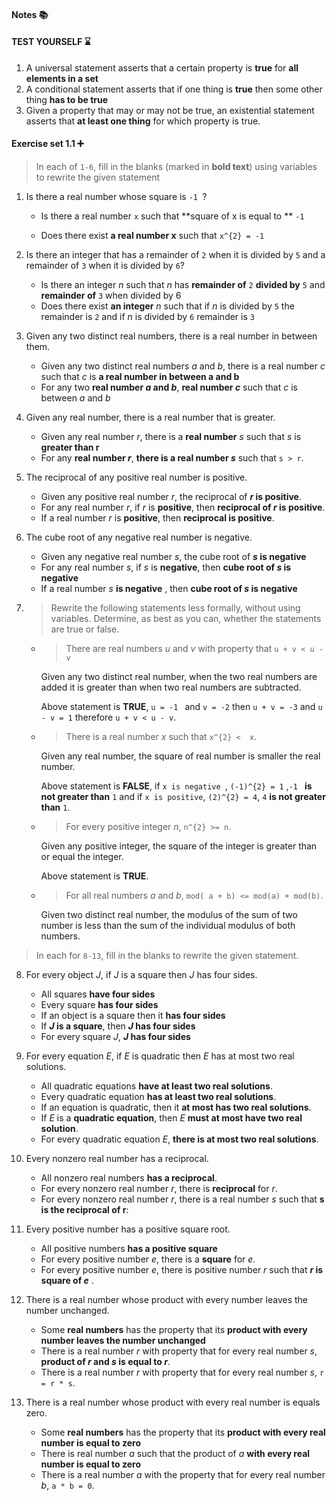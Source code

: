 #### Notes :books:



#### TEST YOURSELF :hourglass:

1. A universal statement asserts that a certain property is **true** for **all elements in a set**
2. A conditional statement asserts that if one thing is **true** then some other thing **has to be true**
3. Given a property that may or may not be true, an existential statement asserts that **at least one thing** for which property is true.

#### Exercise set 1.1 :heavy_plus_sign:

> In each of `1-6`, fill in the blanks (marked in **bold text**) using variables to rewrite the given statement 

1. Is there a real number whose square is `-1 `?

   - Is there a real number `x`  such that **square of x  is equal to ** `-1`

   - Does there exist **a real number x** such that `x^{2} = -1`

2. Is there an integer that has a remainder of `2` when it is divided by `5` and a remainder of `3` when it is divided by `6`?

   - Is there an integer *n* such that *n* has **remainder of** `2` **divided by** `5` and **remainder of** `3` when divided by 6
   - Does there exist **an integer** *n* such that if *n* is divided by `5` the remainder is `2` and if  *n* is divided by `6` remainder is `3`
   
3. Given any two distinct real numbers, there is a real number in between them.
   
   - Given any two distinct real numbers *a* and *b*, there is a real number *c* such that *c* is **a real number in between a and b**
   - For any two **real number *a* and *b***, **real number *c*** such that *c* is between *a* and *b*

4. Given any real number, there is a real number that is greater.
   
   - Given any real number *r*, there is a **real number** *s* such that *s* is **greater than r**
   - For any **real number *r***, **there is a real number *s*** such that `s > r`.
   
5. The reciprocal of any positive real number is positive.
   
   - Given any positive real number *r*, the reciprocal of ***r* is positive**.
   - For any real number *r*, if *r* is **positive**, then **reciprocal of *r* is positive**.
   - If a real number *r* is **positive**, then **reciprocal is positive**.
   
6. The cube root of any negative real number is negative.
   
   - Given any negative real number *s*, the cube root of ***s* is negative**
   - For any real number *s*, if *s* is **negative**, then **cube root of *s* is negative**
   - If a real number *s* **is negative** , then **cube root of *s* is negative**

7. > Rewrite the following statements less formally, without using variables. Determine, as best as you can, whether the statements are true or false.

   - >  There are real numbers *u* and *v* with property that `u + v < u - v`

     Given any two distinct real number, when the two real numbers are added it is greater than when two real numbers are subtracted.

     Above statement is **TRUE**, `u = -1 ` and `v = -2` then `u + v = -3` and `u - v = 1` therefore `u + v < u - v`.

   - > There is a real number *x* such that `x^{2} <  x`.

     Given any real number, the square of real number is smaller the real number.

     Above statement is **FALSE**, if `x is negative `, `(-1)^{2} = 1` ,`-1 ` **is not greater than** `1` and if `x is positive`, `(2)^{2} = 4`, `4` **is not greater than** `1`.
     
   - > For every positive integer *n*, `n^{2} >= n`.

     Given any positive integer, the square of the integer is greater than or equal the integer.

      Above statement is **TRUE**.

   - > For all real numbers *a* and *b*, `mod( a + b) <= mod(a) + mod(b)`.

     Given two distinct real number, the modulus of the sum of two number is less than the sum of the individual modulus of both numbers.

> In each for `8-13`, fill in the blanks to rewrite the given statement.

8. For every object *J*, if *J* is a square then *J* has four sides.

   - All squares **have four sides**
   - Every square **has four sides**
   - If an object is a square then it **has four sides**
   - If  ***J* is a square**, then ***J* has four sides**
   - For every square *J*, ***J* has four sides** 

9. For every equation *E*, if *E* is quadratic then *E* has at most two real solutions.

   - All quadratic equations **have at least two real solutions**.
   - Every quadratic equation **has at least two real solutions**.
   - If an equation is quadratic, then it **at most has two real solutions**.
   - If *E* is a **quadratic equation**, then *E* **must at most have two real solution**. 
   - For every quadratic equation *E*, **there is at most two real solutions**.

10. Every nonzero real number has a reciprocal.
    - All nonzero real numbers **has a reciprocal**.
    - For every nonzero real number *r*, there is **reciprocal** for *r*.
    - For every nonzero real number *r*, there is a real number *s* such that **s is the reciprocal of r**:
11. Every positive number has a positive square root.
    - All positive numbers **has a positive square**
    - For every positive number *e*, there is a **square** for *e*.
    - For every positive number *e*, there is positive number *r* such that ***r* is square of *e*** .
12. There is a real number whose product with every number leaves the number unchanged.
    - Some **real numbers** has the property that its **product with every number leaves the number unchanged**
    - There is a real number *r* with property that for every real number *s*, **product of *r* and *s* is equal to *r***.
    - There is a real number *r* with property that for every real number *s*, `r = r * s`.
13. There is a real number whose product with every real number is equals zero.
    - Some **real numbers** has the property that its **product with every real number is equal to zero**
    - There is real number *a* such that the product of *a*  **with every real number is equal to zero**
    - There is a real number *a* with the property that for every real number *b*, `a * b = 0`.



